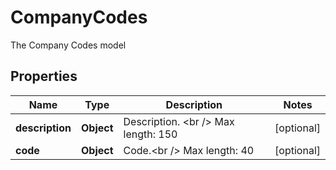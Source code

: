 

# CompanyCodes

The Company Codes model

## Properties

| Name | Type | Description | Notes |
|------------ | ------------- | ------------- | -------------|
|**description** | **Object** | Description. &lt;br  /&gt; Max length: 150 |  [optional] |
|**code** | **Object** | Code.&lt;br  /&gt; Max length: 40 |  [optional] |



